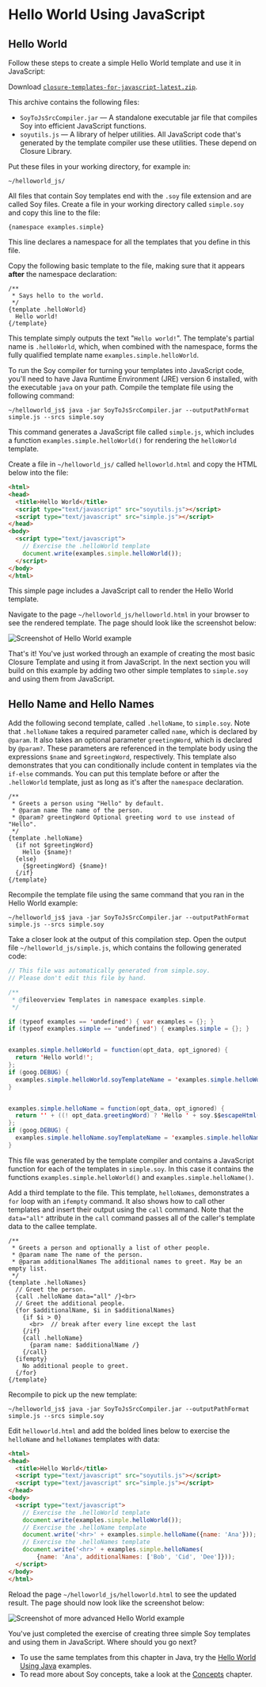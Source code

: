 # Hello World Using JavaScript

## Hello World

Follow these steps to create a simple Hello World template and use it in
JavaScript:

Download
[`closure-templates-for-javascript-latest.zip`](https://dl.google.com/closure-templates/closure-templates-for-javascript-latest.zip).

This archive contains the following files:

-   `SoyToJsSrcCompiler.jar` — A standalone executable jar file that compiles
    Soy into efficient JavaScript functions.
-   `soyutils.js` — A library of helper utilities. All JavaScript code that's
    generated by the template compiler use these utilities. These depend on
    Closure Library.

Put these files in your working directory, for example in:

    ~/helloworld_js/

All files that contain Soy templates end with the `.soy` file extension and are
called Soy files. Create a file in your working directory called `simple.soy`
and copy this line to the file:

```soy
{namespace examples.simple}
```

This line declares a namespace for all the templates that you define in this
file.

Copy the following basic template to the file, making sure that it appears
**after** the namespace declaration:

```soy
/**
 * Says hello to the world.
 */
{template .helloWorld}
  Hello world!
{/template}
```

This template simply outputs the text "`Hello world!`". The template's partial
name is `.helloWorld`, which, when combined with the namespace, forms the fully
qualified template name `examples.simple.helloWorld`.

To run the Soy compiler for turning your templates into JavaScript code, you'll
need to have Java Runtime Environment (JRE) version 6 installed, with the
executable `java` on your path. Compile the template file using the following
command:

    ~/helloworld_js$ java -jar SoyToJsSrcCompiler.jar --outputPathFormat simple.js --srcs simple.soy

This command generates a JavaScript file called `simple.js`, which includes a
function `examples.simple.helloWorld()` for rendering the `helloWorld` template.

Create a file in `~/helloworld_js/` called `helloworld.html` and copy the HTML
below into the file:

```html
<html>
<head>
  <title>Hello World</title>
  <script type="text/javascript" src="soyutils.js"></script>
  <script type="text/javascript" src="simple.js"></script>
</head>
<body>
  <script type="text/javascript">
    // Exercise the .helloWorld template
    document.write(examples.simple.helloWorld());
  </script>
</body>
</html>
```

This simple page includes a JavaScript call to render the Hello World template.

Navigate to the page `~/helloworld_js/helloworld.html` in your browser to see
the rendered template. The page should look like the screenshot below:

![Screenshot of Hello World example](../images/helloworld_js.png)

That's it! You've just worked through an example of creating the most basic
Closure Template and using it from JavaScript. In the next section you will
build on this example by adding two other simple templates to `simple.soy` and
using them from JavaScript.

## Hello Name and Hello Names

Add the following second template, called `.helloName`, to `simple.soy`. Note
that `.helloName` takes a required parameter called `name`, which is declared by
`@param`. It also takes an optional parameter `greetingWord`, which is declared
by `@param?`. These parameters are referenced in the template body using the
expressions `$name` and `$greetingWord`, respectively. This template also
demonstrates that you can conditionally include content in templates via the
`if-else` commands. You can put this template before or after the `.helloWorld`
template, just as long as it's after the `namespace` declaration.

```soy
/**
 * Greets a person using "Hello" by default.
 * @param name The name of the person.
 * @param? greetingWord Optional greeting word to use instead of "Hello".
 */
{template .helloName}
  {if not $greetingWord}
    Hello {$name}!
  {else}
    {$greetingWord} {$name}!
  {/if}
{/template}
```

Recompile the template file using the same command that you ran in the Hello
World example:

    ~/helloworld_js$ java -jar SoyToJsSrcCompiler.jar --outputPathFormat simple.js --srcs simple.soy

Take a closer look at the output of this compilation step. Open the output file
`~/helloworld_js/simple.js`, which contains the following generated code:

```java
// This file was automatically generated from simple.soy.
// Please don't edit this file by hand.

/**
 * @fileoverview Templates in namespace examples.simple.
 */

if (typeof examples == 'undefined') { var examples = {}; }
if (typeof examples.simple == 'undefined') { examples.simple = {}; }


examples.simple.helloWorld = function(opt_data, opt_ignored) {
  return 'Hello world!';
};
if (goog.DEBUG) {
  examples.simple.helloWorld.soyTemplateName = 'examples.simple.helloWorld';
}


examples.simple.helloName = function(opt_data, opt_ignored) {
  return '' + ((! opt_data.greetingWord) ? 'Hello ' + soy.$$escapeHtml(opt_data.name) + '!' : soy.$$escapeHtml(opt_data.greetingWord) + ' ' + soy.$$escapeHtml(opt_data.name) + '!');
};
if (goog.DEBUG) {
  examples.simple.helloName.soyTemplateName = 'examples.simple.helloName';
}
```

This file was generated by the template compiler and contains a JavaScript
function for each of the templates in `simple.soy`. In this case it contains the
functions `examples.simple.helloWorld()` and `examples.simple.helloName()`.

Add a third template to the file. This template, `helloNames`, demonstrates a
`for` loop with an `ifempty` command. It also shows how to call other templates
and insert their output using the `call` command. Note that the `data="all"`
attribute in the `call` command passes all of the caller's template data to the
callee template.

```soy
/**
 * Greets a person and optionally a list of other people.
 * @param name The name of the person.
 * @param additionalNames The additional names to greet. May be an empty list.
 */
{template .helloNames}
  // Greet the person.
  {call .helloName data="all" /}<br>
  // Greet the additional people.
  {for $additionalName, $i in $additionalNames}
    {if $i > 0}
      <br>  // break after every line except the last
    {/if}
    {call .helloName}
      {param name: $additionalName /}
    {/call}
  {ifempty}
    No additional people to greet.
  {/for}
{/template}
```

Recompile to pick up the new template:

    ~/helloworld_js$ java -jar SoyToJsSrcCompiler.jar --outputPathFormat simple.js --srcs simple.soy

Edit `helloworld.html` and add the bolded lines below to exercise the
`helloName` and `helloNames` templates with data:

```html
<html>
<head>
  <title>Hello World</title>
  <script type="text/javascript" src="soyutils.js"></script>
  <script type="text/javascript" src="simple.js"></script>
</head>
<body>
  <script type="text/javascript">
    // Exercise the .helloWorld template
    document.write(examples.simple.helloWorld());
    // Exercise the .helloName template
    document.write('<hr>' + examples.simple.helloName({name: 'Ana'}));
    // Exercise the .helloNames template
    document.write('<hr>' + examples.simple.helloNames(
        {name: 'Ana', additionalNames: ['Bob', 'Cid', 'Dee']}));
  </script>
</body>
</html>
```

Reload the page `~/helloworld_js/helloworld.html` to see the updated result. The
page should now look like the screenshot below:

![Screenshot of more advanced Hello World
example](../images/helloworld_js_advanced.png)

You've just completed the exercise of creating three simple Soy templates and
using them in JavaScript. Where should you go next?

-   To use the same templates from this chapter in Java, try the
    [Hello World Using Java](helloworld_java.md) examples.
-   To read more about Soy concepts, take a look at the [Concepts][concepts]
    chapter.

[concepts]: /documentation/concepts/index.md
